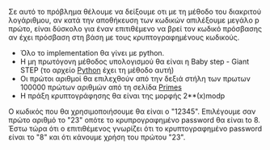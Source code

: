 Σε αυτό το πρόβλημα θέλουμε να δείξουμε οτι με τη μέθοδο του διακριτού λογάριθμου, αν κατά την αποθήκευση των κωδικών απιλέξουμε μεγάλο p πρώτο, είναι δύσκολο για έναν επιτιθέμενο να βρεί τον κωδικό πρόσβασης αν έχει πρόσβαση στη βάση με τους κρυπτογραφημένους κωδικούς. 
<ul>
<li>Όλο το implementation θα γίνει με python.</li>
<li>Η μη πρωτόγονη μέθοδος υπολογισμού θα είναι η Baby step - Giant STEP (το αρχείο <a href="https://github.com/tsartsaris/ceasar-simple-cipher/blob/master/group2/baby_step_giant_step.py" target="_blank">Python</a> έχει τη μέθοδο αυτή)</li>
<li>Οι πρώτοι αριθμοί θα επιλεχθούν από την δεξιά στήλη των πρωτων 100000 πρώτων αριθμών από τη σελίδα
<a href="http://primes.utm.edu/lists/small/100000.txt" target="_blank">Primes</a></li>
<li>Η πράξη κρυπτογράφησης θα είναι της μορφής 2**(x)modp</li>
</ul>
Ο κωδικός που θα χρησιμοποιήσουμε θα είναι ο "12345". Επιλέγουμε σαν πρώτο αριθμό το "23" οπότε το κρυπρογραφημένο password θα είναι to 8. 
Έστω τώρα ότι ο επιτιθέμενος γνωρίζει ότι το κρυπτογραφημένο password είναι το "8" και ότι κάνουμε χρήση του πρώτου "23".
